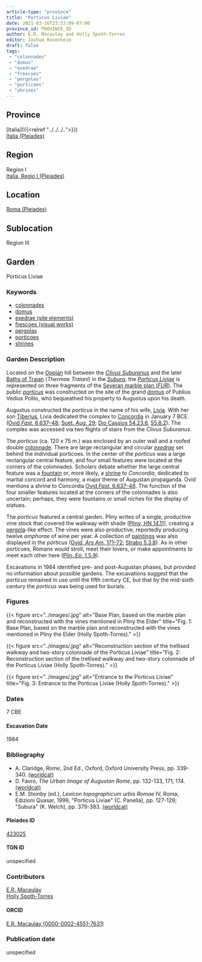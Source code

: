 ```yaml
---
article-type: "province"
title: "Porticus Liviae"
date: 2021-03-16T23:53:09-07:00
province_id: PROVINCE_ID
author: E.R. Macaulay and Holly Spoth-Torres
editor: Joshua Rosenheim
draft: false
tags:
 - "colonnades"
 - "domus"
 - "exedrae"
 - "frescoes"
 - "pergolas"
 - "porticoes"
 - "shrines"
---
```


## Province

[Italia]({{<relref "../../../..">}}) \
[Italia (Pleiades)](https://pleiades.stoa.org/places/1052)

## Region

Region I \
[Italia, Regio I (Pleiades)](https://pleiades.stoa.org/places/441075550)

## Location

[Roma (Pleiades)](https://pleiades.stoa.org/places/423025)

<!-- ### Location Description -->

## Sublocation

Region III <!-- Pleiades link?-->

<!-- ### Sublocation Description -->

## Garden

Porticus Liviae <!--There does not appear to be a Pleiades place resource for this garden-->

### Keywords

- [colonnades](http://vocab.getty.edu/page/aat/300002613)
- [domus](http://vocab.getty.edu/page/aat/300005506)
- [exedrae (site elements)](http://vocab.getty.edu/page/aat/300081589)
- [frescoes (visual works)](http://vocab.getty.edu/page/aat/300177433)
- [pergolas](http://vocab.getty.edu/page/aat/300006783)
- [porticoes](http://vocab.getty.edu/page/aat/300004145)
- [shrines](http://vocab.getty.edu/page/aat/300007558)

### Garden Description

Located on the [Oppian](https://en.wikipedia.org/wiki/Oppian_Hill) hill between the [*Clivus Suburanus*](https://pleiades.stoa.org/places/821658053) and the later [Baths of Trajan](https://en.wikipedia.org/wiki/Baths_of_Trajan) (*Thermae Traiani*) in the [*Subura*](https://pleiades.stoa.org/places/451696383), the [*Porticus Liviae*](https://www.digitalaugustanrome.org/records/porticus-liviae) is represented on three fragments of the [Severan marble plan (*FUR*)](https://formaurbis.stanford.edu/index.php?field0=all&search0=liviae&op0=and&field1=all&search1=porticus). The public [*porticus*](http://vocab.getty.edu/page/aat/300004145) was constructed on the site of the grand [*domus*](http://vocab.getty.edu/page/aat/300005506) of Publius Vedius Pollio, who bequeathed his property to Augustus upon his death.

Augustus constructed the *porticus* in the name of his wife, [Livia](https://www.britannica.com/biography/Livia-Drusilla). With her son [Tiberius](https://www.britannica.com/biography/Tiberius), Livia dedicated the complex to [Concordia](https://www.britannica.com/topic/Concordia-Roman-goddess) in January 7 BCE. ([Ovid *Fast.* 6.637–48](http://www.perseus.tufts.edu/hopper/text?doc=Perseus%3Atext%3A2008.01.0547%3Abook%3D6); [Suet. *Aug.* 29](http://data.perseus.org/texts/urn:cts:latinLit:phi1348.abo012.perseus-lat1); [Dio Cassius 54.23.6](https://www.perseus.tufts.edu/hopper/text?doc=Perseus%3Atext%3A2008.01.0593%3Abook%3D54%3Achapter%3D23%3Asection%3D6), [55.8.2](https://www.perseus.tufts.edu/hopper/text?doc=Perseus%3Atext%3A2008.01.0593%3Abook%3D55%3Achapter%3D8%3Asection%3D2)). The complex was accessed via two flights of stairs from the *Clivus Suburanus*.

The *porticus* (ca. 120 x 75 m.) was enclosed by an outer wall and a roofed double [colonnade](http://vocab.getty.edu/page/aat/300002613). There are large rectangular and circular [*exedrae*](http://vocab.getty.edu/page/aat/300081589) set behind the individual porticoes. In the center of the *porticus* was a large rectangular central feature, and four small features were located at the corners of the colonnades. Scholars debate whether the large central feature was a [fountain](http://vocab.getty.edu/page/aat/300006179) or, more likely, a [shrine](http://vocab.getty.edu/page/aat/300007558) to *Concordia*, dedicated to marital concord and harmony, a major theme of Augustan propaganda. Ovid mentions a shrine to Concordia [Ovid *Fast.* 6.637–48](http://www.perseus.tufts.edu/hopper/text?doc=Perseus%3Atext%3A2008.01.0547%3Abook%3D6). The function of the four smaller features located at the corners of the colonnades is also uncertain; perhaps, they were fountains or small niches for the display of statues.

The *porticus* featured a central garden. Pliny writes of a single, productive vine stock that covered the walkway with shade ([Pliny, HN 14.11](https://www.perseus.tufts.edu/hopper/text?doc=Perseus%3Atext%3A1999.02.0138%3Abook%3D14%3Achapter%3D11)), creating a [pergola]((http://vocab.getty.edu/page/aat/300006783))-like effect. The vines were also productive, reportedly producing twelve *amphorae* of wine per year. A collection of [paintings](http://vocab.getty.edu/page/aat/300177433) was also displayed in the *porticus* ([Ovid, *Ars Am.* 171–72](http://data.perseus.org/texts/urn:cts:latinLit:phi0959.phi004.perseus-eng1); [Strabo 5.3.8](http://www.perseus.tufts.edu/hopper/text?doc=Perseus%3Atext%3A1999.01.0239%3Abook%3D5%3Achapter%3D3%3Asection%3D8)). As in other porticoes, Romans would stroll, meet their lovers, or make appointments to meet each other here ([Plin. *Ep.* 1.5.9](http://www.perseus.tufts.edu/hopper/text?doc=Perseus:text:1999.02.0139)).

Excavations in 1984 identified pre- and post-Augustan phases, but provided no information about possible gardens. The excavations suggest that the *porticus* remained in use until the fifth century CE, but that by the mid-sixth century the *porticus* was being used for burials.


### Figures

{{< figure src="../images/.jpg" alt="Base Plan, based on the marble plan and reconstructed with the vines mentioned in Pliny the Elder" title="Fig. 1: Base Plan, based on the marble plan and reconstructed with the vines mentioned in Pliny the Elder (Holly Spoth-Torres)." >}}

{{< figure src="../images/.jpg" alt="Reconstruction section of the trellised walkway and two-story colonnade of the Porticus Liviae" title="Fig. 2: Reconstruction section of the trellised walkway and two-story colonnade of the Porticus Liviae (Holly Spoth-Torres)." >}}

{{< figure src="../images/.jpg" alt="Entrance to the Porticus Liviae" title="Fig. 3: Entrance to the Porticus Liviae (Holly Spoth-Torres)." >}}

### Dates

7 CBE

#### Excavation Date

1984

### Bibliography

* A. Claridge, *Rome*, 2nd Ed., Oxford, Oxford University Press, pp. 339-340. [(worldcat)](http://www.worldcat.org/oclc/1158433558)
* D. Favro, *The Urban Image of Augustan Rome*, pp. 132-133, 171, 174. [(worldcat)](http://www.worldcat.org/oclc/914906877)
* E.M. Steinby (ed.), *Lexicon topographicum urbis Romae* IV, Roma, Edizioni Quasar, 1999, "Porticus Liviae" (C. Panella), pp. 127-129; "Subura" (K. Welch), pp. 379-383. [(worldcat)](http://www.worldcat.org/oclc/772398569)
<!--correct citation format? compare with Domus Aurea-->

#### Pleiades ID

[423025](https://pleiades.stoa.org/places/423025)
<!-- Pleiades resource for Location (Roma), not for Porticus Liviae -->

#### TGN ID

unspecified

### Contributors

[E.R. Macaulay](https://emacaulaylewis.com)\
[Holly Spoth-Torres](https://huddleak.com/meet-the-team/) <!--Is this a good website for Spoth-Torres?-->

#### ORCID

[E.R. Macaulay (0000-0002-4551-7631)](https://orcid.org/0000-0002-4551-7631)
<!--ORCID for Holly J. Spoth/Holly Spoth-Torres-->

### Publication date

unspecified